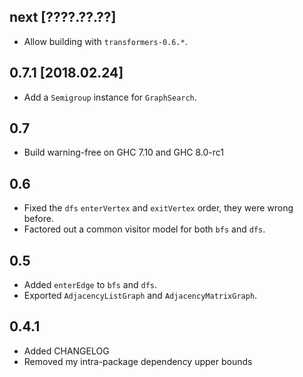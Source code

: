 next [????.??.??]
-----------------
* Allow building with `transformers-0.6.*`.

0.7.1 [2018.02.24]
------------------
* Add a `Semigroup` instance for `GraphSearch`.

0.7
---
* Build warning-free on GHC 7.10 and GHC 8.0-rc1

0.6
---
* Fixed the `dfs` `enterVertex` and `exitVertex` order, they were wrong before.
* Factored out a common visitor model for both `bfs` and `dfs`.

0.5
---
* Added `enterEdge` to `bfs` and `dfs`.
* Exported `AdjacencyListGraph` and `AdjacencyMatrixGraph`.

0.4.1
-----
* Added CHANGELOG
* Removed my intra-package dependency upper bounds

